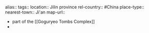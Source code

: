 alias::
tags::
location:: Jilin province
rel-country:: #China
place-type::
nearest-town:: Ji'an
map-url::

- part of the [[Goguryeo Tombs Complex]]
-
